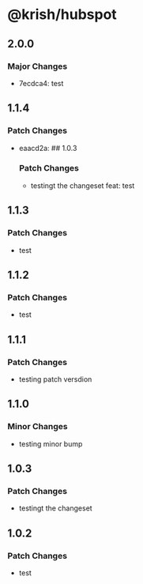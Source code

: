 # @krish/hubspot

## 2.0.0

### Major Changes

- 7ecdca4: test

## 1.1.4

### Patch Changes

- eaacd2a: ## 1.0.3

  ### Patch Changes

  - testingt the changeset
    feat: test

## 1.1.3

### Patch Changes

- test

## 1.1.2

### Patch Changes

- test

## 1.1.1

### Patch Changes

- testing patch versdion

## 1.1.0

### Minor Changes

- testing minor bump

## 1.0.3

### Patch Changes

- testingt the changeset

## 1.0.2

### Patch Changes

- test
